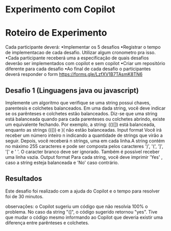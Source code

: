 # Experimento com Copilot

# Roteiro de Experimento

Cada participante deverá:
•Implementar os 5 desafios
•Registrar o tempo de implementacao de cada desafio. Utilizar algum cronometro pra isso.
•Cada participante receberá uma a especificação de quais desafios deverão ser implementados com copilot
e sem copilot
•Criar um repositório diferente para cada desafio
•Ao final de cada desafio o participantes deverá responder o form https://forms.gle/LzfXV1B7TAsmK8TN6

## Desafio 1 (Linguagens java ou javascript)
Implemente um algoritmo que verifique se uma string possui chaves, parentesis e colchetes balanceados. Em
uma dada string, você deve indicar se os parênteses e colchetes estão balanceados. Diz-se que uma string está
balanceada quando para cada parenteses ou colchetes abrindo, existe um equivalente fechando. Por exemplo, a
string: (()[]) está balanceada, enquanto as strings ((()) e )( não estão balanceadas.
Input format
Você irá receber um número inteiro n indicando a quantidade de strings que virão a seguir. Depois, você receberá
n strings, uma em cada linha.A string contém no máximo 255 caracteres e pode ser composta pelos caracteres ')',
'(', ']', '[' e ' '. O caracter branco deve ser ignorado.
Também é possível receber uma linha vazia.
Output format
Para cada string, você deve imprimir 'Yes' , caso a string esteja balanceada e 'No' caso contrário.


## Resultados

Este desafio foi realizado com a ajuda do Copilot e o tempo para resolver foi de 30 minutos.

observações: o Copilot sugeriu um código que não resolvia 100% o problema. No caso da string "(]", o código 
sugerido retornou "yes". Tive que mudar o código mesmo informando ao Copilot que deveria existir uma diferença entre
parênteses e colchetes.
